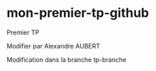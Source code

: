 # mon-premier-tp-github
Premier TP

Modifier par Alexandre AUBERT

Modification dans la branche tp-branche